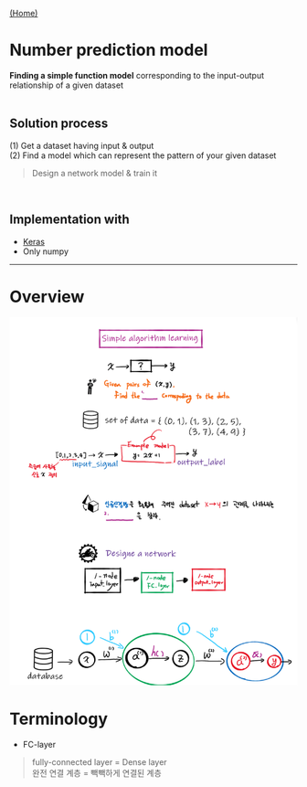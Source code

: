 [ (Home) ](https://github.com/DoranLyong/DL_coding_master)
# Number prediction model

<b>Finding a simple function model</b> corresponding to the input-output relationship of a given dataset <br/><br/>


## Solution process 
(1) Get a dataset having input & output <br/>
(2) Find a model which can represent the pattern of your given dataset
> Design a network model & train it<br/>

<br/>

## Implementation with
* [Keras](https://github.com/DoranLyong/DL_coding_master/tree/master/Practic1/Keras) 
* Only numpy 

*** 
# Overview 
![](./image/summary.PNG)


# Terminology 
* FC-layer 
> fully-connected layer = Dense layer <br/>
> 완전 연결 계층 = 빽빽하게 연결된 계층             